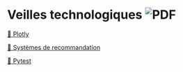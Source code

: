 # Veilles technologiques ![PDF](https://img.shields.io/badge/Format-PDF-red?style=for-the-badge&logo=adobe)


[📄 Plotly](https://github.com/Arno37/Veilles/blob/main/Veille_PLOTLY.pdf)

[📄 Systèmes de recommandation](https://raw.githubusercontent.com/Arno37/Veilles/main/Veille_Syst%C3%A8mes%20de%20recommandation.pdf)

[📄 Pytest](https://github.com/Arno37/Veilles_techniques/blob/main/veille_Pytest.pdf)
